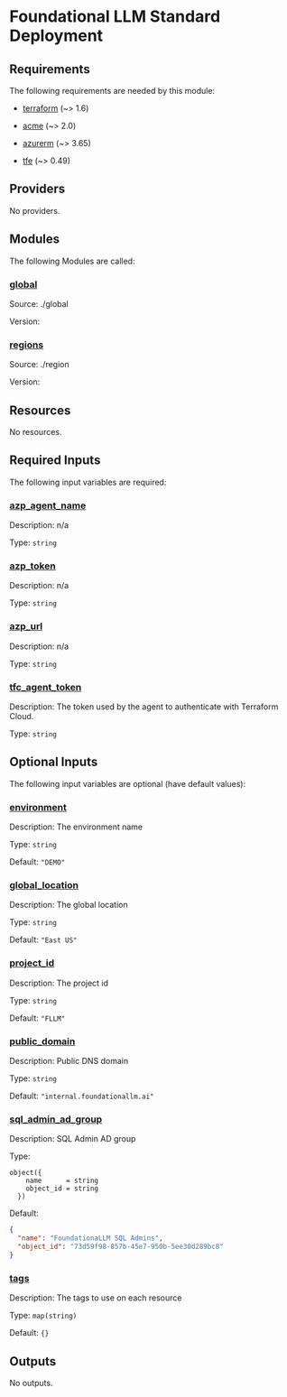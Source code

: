 # Foundational LLM Standard Deployment

<!-- BEGIN_TF_DOCS -->
## Requirements

The following requirements are needed by this module:

- <a name="requirement_terraform"></a> [terraform](#requirement\_terraform) (~> 1.6)

- <a name="requirement_acme"></a> [acme](#requirement\_acme) (~> 2.0)

- <a name="requirement_azurerm"></a> [azurerm](#requirement\_azurerm) (~> 3.65)

- <a name="requirement_tfe"></a> [tfe](#requirement\_tfe) (~> 0.49)

## Providers

No providers.

## Modules

The following Modules are called:

### <a name="module_global"></a> [global](#module\_global)

Source: ./global

Version:

### <a name="module_regions"></a> [regions](#module\_regions)

Source: ./region

Version:

## Resources

No resources.

## Required Inputs

The following input variables are required:

### <a name="input_azp_agent_name"></a> [azp\_agent\_name](#input\_azp\_agent\_name)

Description: n/a

Type: `string`

### <a name="input_azp_token"></a> [azp\_token](#input\_azp\_token)

Description: n/a

Type: `string`

### <a name="input_azp_url"></a> [azp\_url](#input\_azp\_url)

Description: n/a

Type: `string`

### <a name="input_tfc_agent_token"></a> [tfc\_agent\_token](#input\_tfc\_agent\_token)

Description: The token used by the agent to authenticate with Terraform Cloud.

Type: `string`

## Optional Inputs

The following input variables are optional (have default values):

### <a name="input_environment"></a> [environment](#input\_environment)

Description: The environment name

Type: `string`

Default: `"DEMO"`

### <a name="input_global_location"></a> [global\_location](#input\_global\_location)

Description: The global location

Type: `string`

Default: `"East US"`

### <a name="input_project_id"></a> [project\_id](#input\_project\_id)

Description: The project id

Type: `string`

Default: `"FLLM"`

### <a name="input_public_domain"></a> [public\_domain](#input\_public\_domain)

Description: Public DNS domain

Type: `string`

Default: `"internal.foundationallm.ai"`

### <a name="input_sql_admin_ad_group"></a> [sql\_admin\_ad\_group](#input\_sql\_admin\_ad\_group)

Description: SQL Admin AD group

Type:

```hcl
object({
    name      = string
    object_id = string
  })
```

Default:

```json
{
  "name": "FoundationaLLM SQL Admins",
  "object_id": "73d59f98-857b-45e7-950b-5ee30d289bc8"
}
```

### <a name="input_tags"></a> [tags](#input\_tags)

Description: The tags to use on each resource

Type: `map(string)`

Default: `{}`

## Outputs

No outputs.
<!-- END_TF_DOCS -->